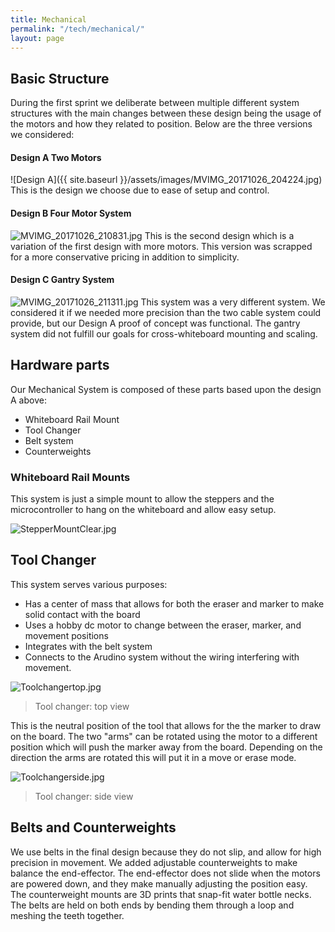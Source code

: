 ```yaml
---
title: Mechanical
permalink: "/tech/mechanical/"
layout: page
---
```


## Basic Structure
During the first sprint we deliberate between multiple different system structures with the main changes between these design being the usage of the motors and how they related to position. Below are the three versions we considered:

#### Design A Two Motors
![Design A]({{ site.baseurl }}/assets/images/MVIMG_20171026_204224.jpg)
This is the design we choose due to ease of setup and control.

#### Design B Four Motor System
![MVIMG_20171026_210831.jpg](/uploads/MVIMG_20171026_210831.jpg)
This is the second design which is a variation of the first design with more motors. This version was scrapped for a more conservative pricing in addition to simplicity.

#### Design C Gantry System
![MVIMG_20171026_211311.jpg](/uploads/MVIMG_20171026_211311.jpg)
This system was a very different system. We considered it if we needed more precision than the two cable system could provide, but our Design A proof of concept was functional. The gantry system did not fulfill our goals for cross-whiteboard mounting and scaling.

## Hardware parts
Our Mechanical System is composed of these parts based upon the design A above:
* Whiteboard Rail Mount
* Tool Changer
* Belt system
* Counterweights

### Whiteboard Rail Mounts

This system is just a simple mount to allow the steppers and the microcontroller to hang on the whiteboard and allow easy setup.

![StepperMountClear.jpg](/uploads/StepperMountClear.jpg)


## Tool Changer
This system serves various purposes:
* Has a center of mass that allows for both the eraser and marker to make solid contact with the board
* Uses a hobby dc motor to change between the eraser, marker, and movement positions
* Integrates with the belt system
* Connects to the Arudino system without the wiring interfering with movement.


![Toolchangertop.jpg](/uploads/Toolchangertop.jpg)
> Tool changer: top view

This is the neutral position of the tool that allows for the the marker to draw on the board.  The two "arms" can be rotated using the motor to a different position which will push the marker away from the board. Depending on the direction the arms are rotated this will put it in a move or erase mode.

![Toolchangerside.jpg](/uploads/Toolchangerside.jpg)
> Tool changer: side view

## Belts and Counterweights

We use belts in the final design because they do not slip, and allow for high precision in movement. We added adjustable counterweights to make balance the end-effector. The end-effector does not slide when the motors are powered down, and they make manually adjusting the position easy. The counterweight mounts are 3D prints that snap-fit water bottle necks. The belts are held on both ends by bending them through a loop and meshing the teeth together.
